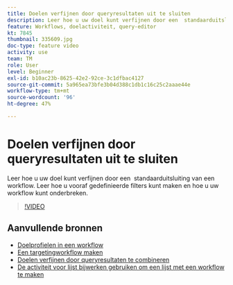 ```yaml
---
title: Doelen verfijnen door queryresultaten uit te sluiten
description: Leer hoe u uw doel kunt verfijnen door een  standaarduitsluiting van een workflow. Leer hoe u vooraf gedefinieerde filters kunt maken en hoe u uw workflow kunt onderbreken.
feature: Workflows, doelactiviteit, query-editor
kt: 7845
thumbnail: 335609.jpg
doc-type: feature video
activity: use
team: TM
role: User
level: Beginner
exl-id: b10ac23b-8625-42e2-92ce-3c1dfbac4127
source-git-commit: 5a965ea73bfe3b04d388c1db1c16c25c2aaae44e
workflow-type: tm+mt
source-wordcount: '96'
ht-degree: 47%

---
```


# Doelen verfijnen door queryresultaten uit te sluiten

Leer hoe u uw doel kunt verfijnen door een  standaarduitsluiting van een workflow. Leer hoe u vooraf gedefinieerde filters kunt maken en hoe u uw workflow kunt onderbreken.

>[!VIDEO](https://video.tv.adobe.com/v/335609?quality=12)

## Aanvullende bronnen

* [Doelprofielen in een workflow](/help/profile-management/target-profiles-in-a-workflow.md)
* [Een targetingworkflow maken](/help/process-management/create-a-targeting-workflow.md)
* [Doelen verfijnen door queryresultaten te combineren](/help/process-management/refine-targets-by-combining-query-results.md)
* [De activiteit voor lijst bijwerken gebruiken om een lijst met een workflow te maken](/help/process-management/use-the-update-list-activity.md)
